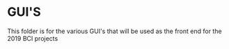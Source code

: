 # GUI'S #

This folder is for the various GUI's that will be used as the front end for the 2019 BCI projects
